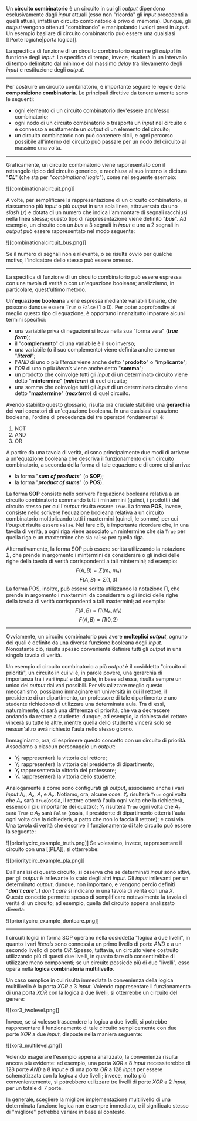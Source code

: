 Un **circuito combinatorio** è un circuito in cui gli *output* dipendono esclusivamente dagli *input* attuali (esso non "ricorda" gli *input* precedenti a quelli attuali, infatti un circuito combinatorio è privo di memoria). Dunque, gli *output* vengono ottenuti "combinando" e manipolando i valori presi in *input*. Un esempio basilare di circuito combinatorio può essere una qualsiasi [[Porte logiche|porta logica]].

La specifica di funzione di un circuito combinatorio esprime gli *output* in funzione degli *input*. La specifica di tempo, invece, risulterà in un intervallo di tempo delimitato dal minimo e dal massimo *delay* tra rilevamento degli *input* e restituzione degli *output*.
___
Per costruire un circuito combinatorio, è importante seguire le regole della **composizione combinatoria**. Le principali direttive da tenere a mente sono le seguenti:
- ogni elemento di un circuito combinatorio dev'essere anch'esso combinatorio;
- ogni nodo di un circuito combinatorio o trasporta un *input* nel circuito o è connesso a esattamente un *output* di un elemento del circuito;
- un circuito combinatorio non può contenere cicli, e ogni percorso possibile all'interno del circuito può passare per un nodo del circuito al massimo una volta.
___
Graficamente, un circuito combinatorio viene rappresentato con il rettangolo tipico del circuito generico, e racchiusa al suo interno la dicitura "***CL***" (che sta per "*combinational logic*"), come nel seguente esempio:

![[combinationalcircuit.png]]

A volte, per semplificare la rappresentazione di un circuito combinatorio, si riassumono più *input* o più *output* in una sola linea, attraversata da uno *slash* (`/`) e dotata di un numero che indica l'ammontare di segnali racchiusi nella linea stessa; questo tipo di rappresentazione viene definito "***bus***". Ad esempio, un circuito con un *bus* a 3 segnali in *input* e uno a 2 segnali in *output* può essere rappresentato nel modo seguente:

![[combinationalcircuit_bus.png]]

Se il numero di segnali non è rilevante, o se risulta ovvio per qualche motivo, l'indicatore dello stesso può essere omesso.
___
La specifica di funzione di un circuito combinatorio può essere espressa con una tavola di verità o con un'equazione booleana; analizziamo, in particolare, quest'ultimo metodo.

Un'**equazione booleana** viene espressa mediante variabili binarie, che possono dunque essere `True` o `False` (1 o 0). Per poter approfondire al meglio questo tipo di equazione, è opportuno innanzitutto imparare alcuni termini specifici:
- una variabile priva di negazioni si trova nella sua "forma vera" (***true form***);
- il "**complemento**" di una variabile è il suo inverso;
- una variabile (o il suo complemento) viene definita anche come un "***literal***";
- l'*AND* di uno o più *literals* viene anche detto "**prodotto**" o "**implicante**";
- l'*OR* di uno o più *literals* viene anche detto "**somma**";
- un prodotto che coinvolge tutti gli *input* di un determinato circuito viene detto "**mintermine**" (***minterm***) di quel circuito;
- una somma che coinvolge tutti gli *input* di un determinato circuito viene detto "**maxtermine**" (***maxterm***) di quel circuito.

Avendo stabilito questo glossario, risulta ora cruciale stabilire una **gerarchia** dei vari operatori di un'equazione booleana. In una qualsiasi equazione booleana, l'ordine di precedenza dei tre operatori fondamentali è:
1. NOT
2. AND
3. OR

A partire da una tavola di verità, ci sono principalmente due modi di arrivare a un'equazione booleana che descriva il funzionamento di un circuito combinatorio, a seconda della forma di tale equazione e di come ci si arriva:
- la forma "***sum of products***" (o **SOP**);
- la forma "***product of sums***" (o **POS**).

La forma **SOP** consiste nello scrivere l'equazione booleana relativa a un circuito combinatorio sommando tutti i mintermini (quindi, i prodotti) del circuito stesso per cui l'*output* risulta essere `True`. La forma **POS**, invece, consiste nello scrivere l'equazione booleana relativa a un circuito combinatorio moltiplicando tutti i maxtermini (quindi, le somme) per cui l'*output* risulta essere `False`. Nel fare ciò, è importante ricordare che, in una tavola di verità, a ogni riga viene associato un mintermine che sia `True` per quella riga e un maxtermine che sia `False` per quella riga.

Alternativamente, la forma SOP può essere scritta utilizzando la notazione Σ, che prende in argomento i mintermini da considerare o gli indici delle righe della tavola di verità corrispondenti a tali mintermini; ad esempio:
$$F(A, B) = Σ(m₁, m₃)$$
$$F(A, B) = Σ(1, 3)$$
La forma POS, inoltre, può essere scritta utilizzando la notazione Π, che prende in argomento i maxtermini da considerare o gli indici delle righe della tavola di verità corrispondenti a tali maxtermini; ad esempio:
$$F(A, B) = Π(M₀, M₂)$$
$$F(A, B) = Π(0, 2)$$
___
Ovviamente, un circuito combinatorio può avere **molteplici *output***, ognuno dei quali è definito da una diversa funzione booleana degli *input*. Nonostante ciò, risulta spesso conveniente definire tutti gli *output* in una singola tavola di verità.

Un esempio di circuito combinatorio a più *output* è il cosiddetto "circuito di priorità", un circuito in cui vi è, in parole povere, una gerarchia di importanza tra i vari *input* e dal quale, in base ad essa, risulta sempre un unico dei *output* dai vari possibili. Per visualizzare meglio questo meccanismo, possiamo immaginare un'università in cui il rettore, il presidente di un dipartimento, un professore di tale dipartimento e uno studente richiedono di utilizzare una determinata aula. Tra di essi, naturalmente, ci sarà una differenza di priorità, che va a decrescere andando da rettore a studente: dunque, ad esempio, la richiesta del rettore vincerà su tutte le altre, mentre quella dello studente vincerà solo se nessun'altro avrà richiesto l'aula nello stesso giorno.

Immaginiamo, ora, di esprimere questo concetto con un circuito di priorità. Associamo a ciascun personaggio un *output*:
- *Y₃* rappresenterà la vittoria del rettore;
- *Y₂* rappresenterà la vittoria del presidente di dipartimento;
- *Y₁* rappresenterà la vittoria del professore;
- *Y₀* rappresenterà la vittoria dello studente.

Analogamente a come sono configurati gli *output*, associamo anche i vari *input* *A₃*, *A₂*, *A₁* e *A₀*. Notiamo, ora, alcune cose: *Y₃* risulterà `True` ogni volta che *A₃* sarà `True`(ossia, il rettore otterrà l'aula ogni volta che la richiederà, essendo il più importante dei quattro); *Y₂* risulterà `True` ogni volta che *A₂* sarà `True` e *A₃* sarà `False` (ossia, il presidente di dipartimento otterrà l'aula ogni volta che la richiederà, a patto che non lo faccia il rettore); e così via. Una tavola di verità che descrive il funzionamento di tale circuito può essere la seguente:

![[prioritycirc_example_truth.png]]
Se volessimo, invece, rappresentare il circuito con una [[PLA]], si otterrebbe:

![[prioritycirc_example_pla.png]]

Dall'analisi di questo circuito, si osserva che se determinati *input* sono attivi, per gli *output* è irrilevante lo stato degli altri *input*. Gli *input* irrilevanti per un determinato *output*, dunque, non importano, e vengono perciò definiti "***don't care***". I *don't care* si indicano in una tavola di verità con una *X*. Questo concetto permette spesso di semplificare notevolmente la tavola di verità di un circuito; ad esempio, quella del circuito appena analizzato diventa:

![[prioritycirc_example_dontcare.png]]
___
I circuiti logici in forma SOP operano nella cosiddetta "logica a due livelli", in quanto i vari *literals* sono connessi a un primo livello di porte *AND* e a un secondo livello di porte *OR*. Spesso, tuttavia, un circuito viene costruito utilizzando più di questi due livelli, in quanto fare ciò consentirebbe di utilizzare meno componenti; se un circuito possiede più di due "livelli", esso opera nella **logica combinatoria multilivello**.

Un caso semplice in cui risulta immediata la convenienza della logica multilivello è la porta *XOR* a 3 *input*. Volendo rappresentare il funzionamento di una porta *XOR* con la logica a due livelli, si otterrebbe un circuito del genere:

![[xor3_twolevel.png]]

Invece, se si volesse trascendere la logica a due livelli, si potrebbe rappresentare il funzionamento di tale circuito semplicemente con due porte *XOR* a due *input*, disposte nella maniera seguente:

![[xor3_multilevel.png]]

Volendo esagerare l'esempio appena analizzato, la convenienza risulta ancora più evidente: ad esempio, una porta *XOR* a 8 *input* necessiterebbe di 128 porte *AND* a 8 *input* e di una porta *OR* a 128 *input* per essere schematizzata con la logica a due livelli; invece, molto più convenientemente, si potrebbero utilizzare tre livelli di porte *XOR* a 2 *input*, per un totale di 7 porte.

In generale, scegliere la migliore implementazione multilivello di una determinata funzione logica non è sempre immediato, e il significato stesso di "migliore" potrebbe variare in base al contesto.